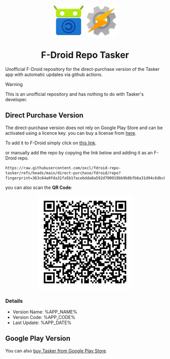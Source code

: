 <center>
<img src="fdroid.png" width="100">
<img src="direct-purchase/fdroid/repo/net.dinglisch.android.taskerm/en-US/icon.png" width="100">

# F-Droid Repo Tasker
</center>
Unofficial F-Droid repository for the direct-purchase version of the Tasker app with automatic updates via github actions.

> [!WARNING]
> This is an unofficial repository and has nothing to do with Tasker's developer.

## Direct Purchase Version
The direct-purchase version does not rely on Google Play Store and can be activated using a licence key. you can buy a license from [here](https://taskernet.com/?licenses).

To add it to F-Droid simply click on [this link](https://raw.githubusercontent.com/oxcl/fdroid-repo-tasker/refs/heads/main/direct-purchase/fdroid/repo?fingerprint=363c64a0fda31fa5b1facebdda0a592d700918bb9b8bfb6a31d94c6dbc03956e).

or manually add the repo by copying the link below and adding it as an F-Droid repo.
```
https://raw.githubusercontent.com/oxcl/fdroid-repo-tasker/refs/heads/main/direct-purchase/fdroid/repo?fingerprint=363c64a0fda31fa5b1facebdda0a592d700918bb9b8bfb6a31d94c6dbc03956e
```

you can also scan the **QR Code**:
<center>
<img src="direct-purchase/fdroid/repo/index.png" alt="QR Code for the direct-purchase repo. Scan it with the F-Droid app" width="300"/>
</center>

### Details
<!-- LATEST_VERSION_START -->
- Version Name: %APP_NAME%
- Version Code: %APP_CODE%
- Last Update: %APP_DATE%
<!-- LATEST_VERSION_END -->

## Google Play Version
You can also [buy Tasker from Google Play Store](https://play.google.com/store/apps/details?id=net.dinglisch.android.taskerm&hl=en).